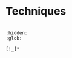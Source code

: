 # Techniques

```{include} /_common/techniques_points.md
```

```{toctree}
:hidden:
:glob:

[!_]*
```
